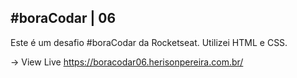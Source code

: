 ## #boraCodar | 06

Este é um desafio #boraCodar da Rocketseat. Utilizei HTML e CSS.

-> View Live https://boracodar06.herisonpereira.com.br/
